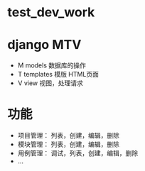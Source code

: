 # test_dev_work

# django MTV
* M  models  数据库的操作
* T  templates  模版 HTML页面
* V  view  视图，处理请求

# 功能
* 项目管理： 列表，创建，编辑，删除
* 模块管理： 列表，创建，编辑，删除
* 用例管理： 调试，列表，创建，编辑，删除
* ...